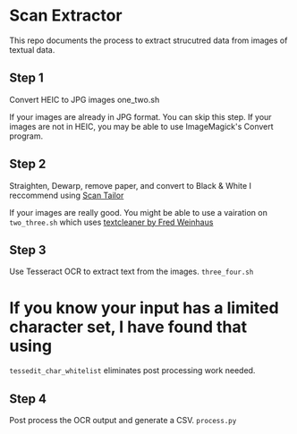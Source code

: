 Scan Extractor
==============

This repo documents the process to extract strucutred data from images of textual data.



## Step 1
Convert HEIC to JPG images
one_two.sh

If your images are already in JPG format. You can skip this step.
If your images are not in HEIC, you may be able to use ImageMagick's Convert program.

## Step 2
Straighten, Dewarp, remove paper, and convert to Black & White
I reccommend using [Scan Tailor](https://scantailor.org/)

If your images are really good. You might be able to use a vairation on
`two_three.sh` which uses [textcleaner by Fred Weinhaus](http://www.fmwconcepts.com/imagemagick/textcleaner/)

## Step 3
Use Tesseract OCR to extract text from the images.
`three_four.sh`

# If you know your input has a limited character set, I have found that using
`tessedit_char_whitelist` eliminates post processing work needed.

## Step 4
Post process the OCR output and generate a CSV.
`process.py`

